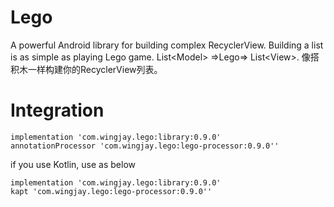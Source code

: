 # Lego
A powerful Android library for building complex RecyclerView. Building a list is as simple as playing Lego game. List&lt;Model> =>Lego=> List&lt;View>. 像搭积木一样构建你的RecyclerView列表。

# Integration

```
implementation 'com.wingjay.lego:library:0.9.0'
annotationProcessor 'com.wingjay.lego:lego-processor:0.9.0''
```

if you use Kotlin, use as below
```
implementation 'com.wingjay.lego:library:0.9.0'
kapt 'com.wingjay.lego:lego-processor:0.9.0''
```

